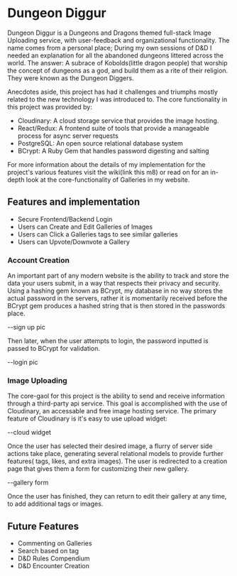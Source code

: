 # Dungeon Diggur

Dungeon Diggur is a Dungeons and Dragons themed full-stack Image Uploading service, with user-feedback and organizational functionality. The name comes from a personal place; During my own sessions of D&D I needed an explanation for all the abandoned dungeons littered across the world. The answer: A subrace of Kobolds(little dragon people) that worship the concept of dungeons as a god, and build them as a rite of their religion. They were known as the Dungeon Diggers.

Anecdotes aside, this project has had it challenges and triumphs mostly related to the new technology I was introduced to. The core functionality in this project was provided by:

* Cloudinary: A cloud storage service that provides the image hosting.
* React/Redux: A frontend suite of tools that provide a manageable process for async server requests
* PostgreSQL: An open source relational database system
* BCrypt: A Ruby Gem that handles password digesting and salting

For more information about the details of my implementation for the project's various features visit the wiki(link this m8) or read on for an in-depth look at the core-functionality of Galleries in my website.

## Features and implementation
* Secure Frontend/Backend Login
* Users can Create and Edit Galleries of Images
* Users can Click a Galleries tags to see similar galleries
* Users can Upvote/Downvote a Gallery

### Account Creation
An important part of any modern website is the ability to track and store the data your users submit, in a way that respects their privacy and security. Using a hashing gem known as BCrypt, my database in no way stores the actual password in the servers, rather it is momentarily received before the BCrypt gem produces a hashed string that is then stored in the passwords place.

--sign up pic

Then later, when the user attempts to login, the password inputted is passed to BCrypt for validation.

--login pic


### Image Uploading
The core-gaol for this project is the ability to send and receive information through a third-party api service. This goal is accomplished with the use of Cloudinary, an accessable and free image hosting service. The primary feature of Cloudinary is it's easy to use upload widget:

--cloud widget

Once the user has selected their desired image, a flurry of server side actions take place, generating several relational models to provide further features( tags, likes, and extra images). The user is redirected to a creation page that gives them a form for customizing their new gallery.

--gallery form

Once the user has finished, they can return to edit their gallery at any time, to add additional tags or images.

## Future Features
* Commenting on Galleries
* Search based on tag
* D&D Rules Compendium
* D&D Encounter Creation
